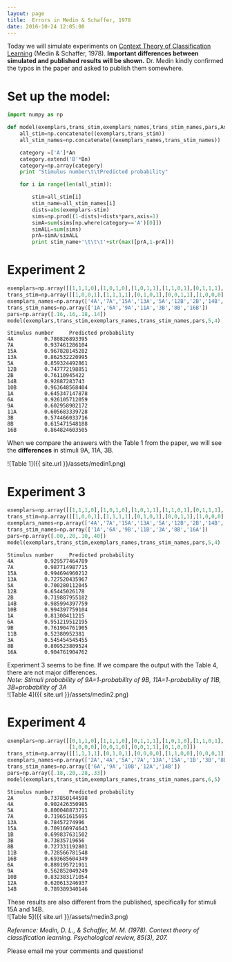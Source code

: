 ```yaml
---
layout: page
title:  Errors in Medin & Schaffer, 1978
date: 2016-10-24 12:05:00
---
```



Today we will simulate experiments on [Context Theory of Classification Learning](http://groups.psych.northwestern.edu/medin/documents/MedinSchaffer1978PsychRev.pdf) (Medin & Schaffer, 1978).
**Important differences between simulated and published results will be shown.** Dr. Medin kindly confirmed the typos in the paper and asked to publish them somewhere.

# Set up the model:


```python
import numpy as np

def model(exemplars,trans_stim,exemplars_names,trans_stim_names,pars,An,Bn):
    all_stim=np.concatenate((exemplars,trans_stim))
    all_stim_names=np.concatenate((exemplars_names,trans_stim_names))

    category =['A']*An
    category.extend('B'*Bn)
    category=np.array(category)
    print "Stimulus number\t\tPredicted probability"

    for i in range(len(all_stim)):

        stim=all_stim[i]
        stim_name=all_stim_names[i]
        dists=abs(exemplars-stim)
        sims=np.prod((1-dists)+dists*pars,axis=1)
        simA=sum(sims[np.where(category=='A')[0]])
        simALL=sum(sims)
        prA=simA/simALL
        print stim_name+'\t\t\t'+str(max([prA,1-prA]))
```

# Experiment 2


```python
exemplars=np.array([[1,1,1,0],[1,0,1,0],[1,0,1,1],[1,1,0,1],[0,1,1,1],[1,1,0,0],[0,1,1,0],[0,0,0,1],[0,0,0,0]])
trans_stim=np.array([[1,0,0,1],[1,1,1,1],[0,1,0,1],[0,0,1,1],[1,0,0,0],[0,0,1,0],[0,1,0,0]])
exemplars_names=np.array(['4A','7A','15A','13A','5A','12B','2B','14B','10B'])
trans_stim_names=np.array(['1A','6A','9A','11A','3B','8B','16B'])
pars=np.array([.16,.16,.18,.14])
model(exemplars,trans_stim,exemplars_names,trans_stim_names,pars,5,4)
```

    Stimulus number		Predicted probability
    4A			0.780826893395
    7A			0.937461286104
    15A			0.967828145282
    13A			0.862532220995
    5A			0.859324492861
    12B			0.747772198851
    2B			0.76110945422
    14B			0.92887283743
    10B			0.963648568404
    1A			0.645347147878
    6A			0.926105712059
    9A			0.602958902172
    11A			0.605683339728
    3B			0.574466033716
    8B			0.615471548188
    16B			0.864824603505


When we compare the answers with the Table 1 from the paper, we will see the **differences** in stimuli 9A, 11A, 3B.  

![Table 1]({{ site.url }}/assets/medin1.png)

# Experiment 3


```python
exemplars=np.array([[1,1,1,0],[1,0,1,0],[1,0,1,1],[1,1,0,1],[0,1,1,1],[1,1,0,0],[0,1,1,0],[0,0,0,1],[0,0,0,0]])
trans_stim=np.array([[1,0,0,1],[1,1,1,1],[0,1,0,1],[0,0,1,1],[1,0,0,0],[0,0,1,0],[0,1,0,0]])
exemplars_names=np.array(['4A','7A','15A','13A','5A','12B','2B','14B','10B'])
trans_stim_names=np.array(['1A','6A','9B','11B','3A','8B','16A'])
pars=np.array([.00,.20,.10,.40])
model(exemplars,trans_stim,exemplars_names,trans_stim_names,pars,5,4)
```

    Stimulus number		Predicted probability
    4A			0.929577464789
    7A			0.987714987715
    15A			0.994694960212
    13A			0.727520435967
    5A			0.700280112045
    12B			0.65445026178
    2B			0.719887955182
    14B			0.985994397759
    10B			0.994397759104
    1A			0.81308411215
    6A			0.951219512195
    9B			0.761904761905
    11B			0.52380952381
    3A			0.545454545455
    8B			0.809523809524
    16A			0.904761904762


Experiment 3 seems to be fine. If we compare the output with the Table 4, there are not major differences.  
*Note: Stimuli probability of 9A=1-probability of 9B, 11A=1-probability of 11B, 3B=probability of 3A*  
![Table 4]({{ site.url }}/assets/medin2.png)

# Experiment 4


```python
exemplars=np.array([[0,1,1,0],[1,1,1,0],[0,1,1,1],[1,0,1,0],[1,1,0,1],[1,0,1,1],[1,0,0,1],
                    [1,0,0,0],[0,0,1,0],[0,0,1,1],[0,1,0,0]])
trans_stim=np.array([[1,1,1,1],[0,1,0,1],[0,0,0,0],[1,1,0,0],[0,0,0,1]])
exemplars_names=np.array(['2A','4A','5A','7A','13A','15A','1B','3B','8B','11B','16B'])
trans_stim_names=np.array(['6A','9A','10B','12A','14B'])
pars=np.array([.18,.20,.28,.33])
model(exemplars,trans_stim,exemplars_names,trans_stim_names,pars,6,5)
```

    Stimulus number		Predicted probability
    2A			0.737850144598
    4A			0.902426350985
    5A			0.800048873711
    7A			0.719651615695
    13A			0.78457274996
    15A			0.709160974643
    1B			0.699837631502
    3B			0.73835719656
    8B			0.727331192801
    11B			0.728566781548
    16B			0.693685604349
    6A			0.889195721911
    9A			0.562852049249
    10B			0.832383171054
    12A			0.620613246937
    14B			0.789389340146


These results are also different from the published, specifically for stimuli 15A and 14B.  
![Table 5]({{ site.url }}/assets/medin3.png)

*Reference: Medin, D. L., & Schaffer, M. M. (1978). Context theory of classification learning. Psychological review, 85(3), 207.*

Please email me your comments and questions!
